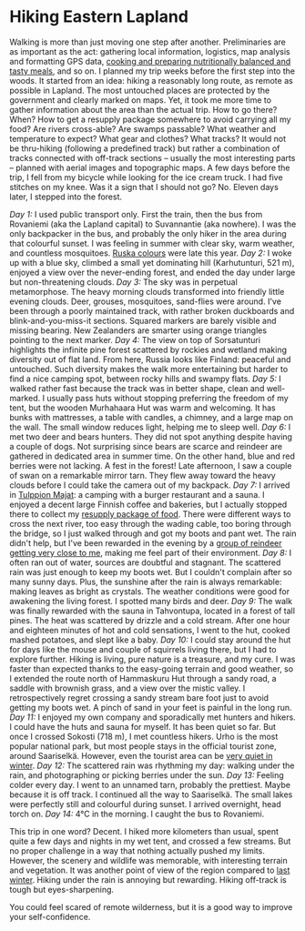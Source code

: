 # Hiking Eastern Lapland

Walking is more than just moving one step after another. Preliminaries are as important as the act: gathering local information, logistics, map analysis and formatting GPS data, [cooking and preparing nutritionally balanced and tasty meals](https://blog.explorewilder.com/backcountry-cooking.html), and so on. I planned my trip weeks before the first step into the woods. It started from an idea: hiking a reasonably long route, as remote as possible in Lapland. The most untouched places are protected by the government and clearly marked on maps. Yet, it took me more time to gather information about the area than the actual trip. How to go there? When? How to get a resupply package somewhere to avoid carrying all my food? Are rivers cross-able? Are swamps passable? What weather and temperature to expect? What gear and clothes? What tracks? It would not be thru-hiking (following a predefined track) but rather a combination of tracks connected with off-track sections – usually the most interesting parts – planned with aerial images and topographic maps. A few days before the trip, I fell from my bicycle while looking for the ice cream truck. I had five stitches on my knee. Was it a sign that I should not go? No. Eleven days later, I stepped into the forest.

*Day 1:* I used public transport only. First the train, then the bus from Rovaniemi (aka the Lapland capital) to Suvannantie (aka nowhere). I was the only backpacker in the bus, and probably the only hiker in the area during that colourful sunset. I was feeling in summer with clear sky, warm weather, and countless mosquitoes. [Ruska colours](story:Ruskadventure) were late this year.
*Day 2:* I woke up with a blue sky, climbed a small yet dominating hill (Karhutunturi, 521 m), enjoyed a view over the never-ending forest, and ended the day under large but non-threatening clouds.
*Day 3:* The sky was in perpetual metamorphose. The heavy morning clouds transformed into friendly little evening clouds. Deer, grouses, mosquitoes, sand-flies were around. I've been through a poorly maintained track, with rather broken duckboards and blink-and-you-miss-it sections. Squared markers are barely visible and missing bearing. New Zealanders are smarter using orange triangles pointing to the next marker.
*Day 4:* The view on top of Sorsatunturi highlights the infinite pine forest scattered by rockies and wetland making diversity out of flat land. From here, Russia looks like Finland: peaceful and untouched. Such diversity makes the walk more entertaining but harder to find a nice camping spot, between rocky hills and swampy flats.
*Day 5:* I walked rather fast because the track was in better shape, clean and well-marked. I usually pass huts without stopping preferring the freedom of my tent, but the wooden Murhahaara Hut was warm and welcoming. It has bunks with mattresses, a table with candles, a chimney, and a large map on the wall. The small window reduces light, helping me to sleep well.
*Day 6:* I met two deer and bears hunters. They did not spot anything despite having a couple of dogs. Not surprising since bears are scarce and reindeer are gathered in dedicated area in summer time. On the other hand, blue and red berries were not lacking. A fest in the forest! Late afternoon, I saw a couple of swan on a remarkable mirror tarn. They flew away toward the heavy clouds before I could take the camera out of my backpack.
*Day 7:* I arrived in [Tulppion Majat](https://tulppio.fi/): a camping with a burger restaurant and a sauna. I enjoyed a decent large Finnish coffee and bakeries, but I actually stopped there to collect my [resupply package of food](https://blog.explorewilder.com/11-days-of-food.html). There were different ways to cross the next river, too easy through the wading cable, too boring through the bridge, so I just walked through and got my boots and pant wet. The rain didn't help, but I've been rewarded in the evening by a [group of reindeer getting very close to me](https://lone.earth/w/2eQU6x6eJ7aSbduQaovhZn), making me feel part of their environment.
*Day 8:* I often ran out of water, sources are doubtful and stagnant. The scattered rain was just enough to keep my boots wet. But I couldn't complain after so many sunny days. Plus, the sunshine after the rain is always remarkable: making leaves as bright as crystals. The weather conditions were good for awakening the living forest. I spotted many birds and deer.
*Day 9:* The walk was finally rewarded with the sauna in Tahvontupa, located in a forest of tall pines. The heat was scattered by drizzle and a cold stream. After one hour and eighteen minutes of hot and cold sensations, I went to the hut, cooked mashed potatoes, and slept like a baby.
*Day 10:* I could stay around the hut for days like the mouse and couple of squirrels living there, but I had to explore further. Hiking is living, pure nature is a treasure, and my cure. I was faster than expected thanks to the easy-going terrain and good weather, so I extended the route north of Hammaskuru Hut through a sandy road, a saddle with brownish grass, and a view over the mistic valley. I retrospectively regret crossing a sandy stream bare foot just to avoid getting my boots wet. A pinch of sand in your feet is painful in the long run.
*Day 11:* I enjoyed my own company and sporadically met hunters and hikers. I could have the huts and sauna for myself. It has been quiet so far. But once I crossed Sokosti (718 m), I met countless hikers. Urho is the most popular national park, but most people stays in the official tourist zone, around Saariselkä. However, even the tourist area can be [very quiet in winter](story:Backcountry_Ski_Touring_Urho_Kekkonen).
*Day 12:* The scattered rain was rhythming my day: walking under the rain, and photographing or picking berries under the sun.
*Day 13:* Feeling colder every day. I went to an unnamed tarn, probably the prettiest. Maybe because it is off track. I continued all the way to Saariselkä. The small lakes were perfectly still and colourful during sunset. I arrived overnight, head torch on.
*Day 14:* 4°C in the morning. I caught the bus to Rovaniemi.

This trip in one word? Decent. I hiked more kilometers than usual, spent quite a few days and nights in my wet tent, and crossed a few streams. But no proper challenge in a way that nothing actually pushed my limits. However, the scenery and wildlife was memorable, with interesting terrain and vegetation. It was another point of view of the region compared to [last winter](story:Backcountry_Ski_Touring_Urho_Kekkonen). Hiking under the rain is annoying but rewarding. Hiking off-track is tough but eyes-sharpening.

You could feel scared of remote wilderness, but it is a good way to improve your self-confidence.
